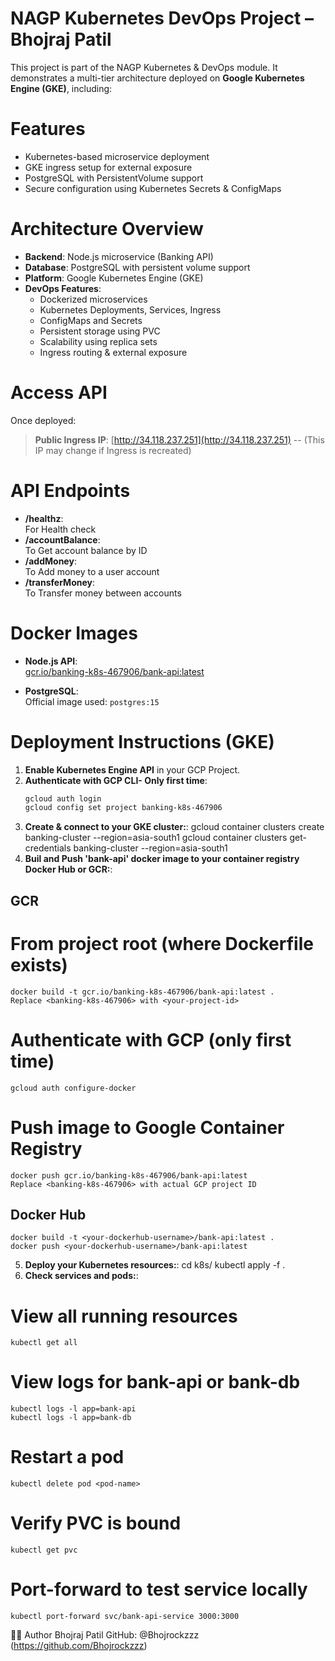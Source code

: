 # NAGP Kubernetes DevOps Project – Bhojraj Patil

This project is part of the NAGP Kubernetes & DevOps module. It demonstrates a multi-tier architecture deployed on **Google Kubernetes Engine (GKE)**, including:

# Features

- Kubernetes-based microservice deployment
- GKE ingress setup for external exposure
- PostgreSQL with PersistentVolume support
- Secure configuration using Kubernetes Secrets & ConfigMaps

# Architecture Overview
- **Backend**: Node.js microservice (Banking API)
- **Database**: PostgreSQL with persistent volume support
- **Platform**: Google Kubernetes Engine (GKE)
- **DevOps Features**:
  - Dockerized microservices
  - Kubernetes Deployments, Services, Ingress
  - ConfigMaps and Secrets
  - Persistent storage using PVC
  - Scalability using replica sets
  - Ingress routing & external exposure

# Access API
Once deployed:
> **Public Ingress IP**: [http://34.118.237.251](http://34.118.237.251)  -- (This IP may change if Ingress is recreated)

# API Endpoints 
- **/healthz**:  
  For Health check
- **/accountBalance**:  
  To Get account balance by ID  
- **/addMoney**:  
  To Add money to a user account
- **/transferMoney**:  
  To Transfer money between accounts

# Docker Images

- **Node.js API**:  
  [gcr.io/banking-k8s-467906/bank-api:latest](https://console.cloud.google.com/gcr/images/banking-k8s-467906/GLOBAL/bank-api)

- **PostgreSQL**:  
  Official image used: `postgres:15`


# Deployment Instructions (GKE)

1. **Enable Kubernetes Engine API** in your GCP Project.
2. **Authenticate with GCP CLI- Only first time**:
    ```bash
    gcloud auth login
    gcloud config set project banking-k8s-467906
3. **Create & connect to your GKE cluster:**:
    gcloud container clusters create banking-cluster --region=asia-south1
    gcloud container clusters get-credentials banking-cluster --region=asia-south1
4. **Buil and Push 'bank-api' docker image to your container registry Docker Hub or GCR:**:
  ## GCR
  # From project root (where Dockerfile exists)
    docker build -t gcr.io/banking-k8s-467906/bank-api:latest .
    Replace <banking-k8s-467906> with <your-project-id>
  # Authenticate with GCP (only first time)
    gcloud auth configure-docker
  # Push image to Google Container Registry
    docker push gcr.io/banking-k8s-467906/bank-api:latest
    Replace <banking-k8s-467906> with actual GCP project ID
  ## Docker Hub
    docker build -t <your-dockerhub-username>/bank-api:latest .
    docker push <your-dockerhub-username>/bank-api:latest

5. **Deploy your Kubernetes resources:**:
    cd k8s/
    kubectl apply -f .
6. **Check services and pods:**:
  # View all running resources
    kubectl get all
  # View logs for bank-api or bank-db
    kubectl logs -l app=bank-api
    kubectl logs -l app=bank-db
  # Restart a pod
    kubectl delete pod <pod-name>
  # Verify PVC is bound
    kubectl get pvc
  # Port-forward to test service locally
    kubectl port-forward svc/bank-api-service 3000:3000


🧑‍💻 Author
Bhojraj Patil
GitHub: @Bhojrockzzz (https://github.com/Bhojrockzzz)

